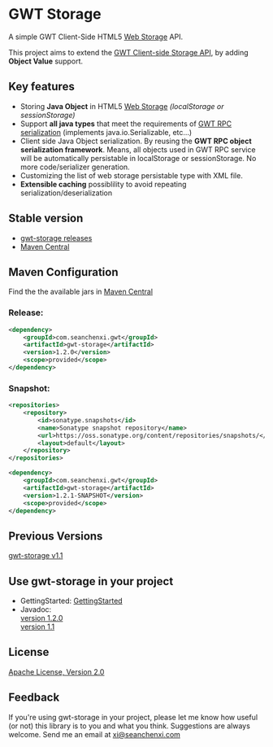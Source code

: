 # GWT Storage

A simple GWT Client-Side HTML5 [Web Storage](http://www.w3.org/TR/webstorage/) API.

This project aims to extend the [GWT Client-side Storage API](http://www.gwtproject.org/doc/latest/DevGuideHtml5Storage.html), by adding **Object Value** support.



## Key features
  * Storing **Java Object** in HTML5 [Web Storage](http://www.w3.org/TR/webstorage/) _(localStorage or sessionStorage)_
  * Support **all java types** that meet the requirements of [GWT RPC serialization](http://www.gwtproject.org/doc/latest/tutorial/RPC.html#serialize) (implements java.io.Serializable, etc...)
  * Client side Java Object serialization. By reusing the **GWT RPC object serialization framework**. Means, all objects used in GWT RPC service will be automatically persistable in localStorage or sessionStorage. No more code/serializer generation.
  * Customizing the list of web storage persistable type with XML file.
  * **Extensible caching** possiblility to avoid repeating serialization/deserialization

## Stable version
  * [gwt-storage releases](https://github.com/seanchenxi/gwt-storage/releases/) 
  * [Maven Central](http://search.maven.org/#search%7Cga%7C1%7Ccom.seanchenxi.gwt)

## Maven Configuration
Find the the available jars in [Maven Central](http://search.maven.org/#search%7Cga%7C1%7Ccom.seanchenxi.gwt)

### Release:
```xml
<dependency>
    <groupId>com.seanchenxi.gwt</groupId>
    <artifactId>gwt-storage</artifactId>
    <version>1.2.0</version>
    <scope>provided</scope>
</dependency>
```

### Snapshot:
```xml
<repositories>
    <repository>
        <id>sonatype.snapshots</id>
        <name>Sonatype snapshot repository</name>
        <url>https://oss.sonatype.org/content/repositories/snapshots/</url>
        <layout>default</layout>
    </repository>
</repositories>

<dependency>
    <groupId>com.seanchenxi.gwt</groupId>
    <artifactId>gwt-storage</artifactId>
    <version>1.2.1-SNAPSHOT</version>
    <scope>provided</scope>
</dependency>
```

## Previous Versions
  [gwt-storage v1.1](https://github.com/seanchenxi/gwt-storage/releases/tag/v1.1)


## Use gwt-storage in your project
  * GettingStarted: <a target="_blank" href="https://code.google.com/p/gwt-storage/wiki/GettingStarted">GettingStarted</a>
  * Javadoc: <br/>
      <a target="_blank" href="http://seanchenxi.github.io/gwt-storage/javadoc/1.2.0/">version 1.2.0</a><br/>
      <a target="_blank" href="http://seanchenxi.github.io/gwt-storage/javadoc/1.1/">version 1.1</a>


## License
  [Apache License, Version 2.0](http://www.apache.org/licenses/LICENSE-2.0)



## Feedback
  If you're using gwt-storage in your project, please let me know how useful (or not) this library is to you and what you think.
  Suggestions are always welcome. Send me an email at [xi@seanchenxi.com](mailto:xi@seanchenxi.com)
